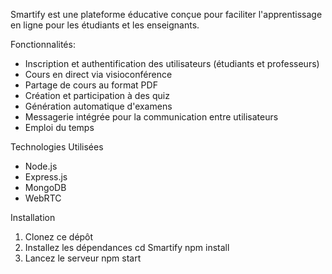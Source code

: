 Smartify est une plateforme éducative conçue pour faciliter l'apprentissage en ligne pour les étudiants et les enseignants.

Fonctionnalités:
- Inscription et authentification des utilisateurs (étudiants et professeurs)
- Cours en direct via visioconférence
- Partage de cours au format PDF
- Création et participation à des quiz 
- Génération automatique d'examens
- Messagerie intégrée pour la communication entre utilisateurs
- Emploi du temps

Technologies Utilisées

- Node.js
- Express.js
- MongoDB
- WebRTC

  
Installation

1. Clonez ce dépôt
2. Installez les dépendances
   cd Smartify
   npm install
3. Lancez le serveur
npm start




